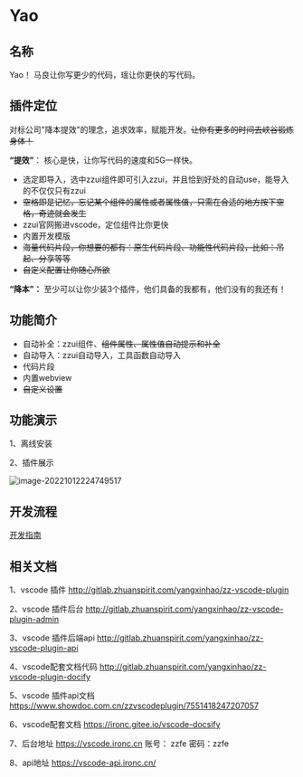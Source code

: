 # Yao

## 名称

Yao！ 马良让你写更少的代码，瑶让你更快的写代码。       


## 插件定位

对标公司"降本提效"的理念，追求效率，赋能开发。~~让你有更多的时间去峡谷锻炼身体！~~



**“提效”**：  核心是快，让你写代码的速度和5G一样快。

- 选定即导入，选中zzui组件即可引入zzui，并且恰到好处的自动use，能导入的不仅仅只有zzui
- ~~空格即是记忆，忘记某个组件的属性或者属性值，只需在合适的地方按下空格，奇迹就会发生~~
- zzui官网搬进vscode，定位组件比你更快
- 内置开发模版
- ~~海量代码片段，你想要的都有：原生代码片段、功能性代码片段，比如：吊起、分享等等~~
- ~~自定义配置让你随心所欲~~



**“降本”：** 至少可以让你少装3个插件，他们具备的我都有，他们没有的我还有！



## 功能简介

- 自动补全：zzui组件、~~组件属性、属性值自动提示和补全~~
- 自动导入：zzui自动导入，工具函数自动导入
- 代码片段
- 内置webview
- ~~自定义设置~~



## 功能演示

1、离线安装

2、插件展示

![image-20221012224749517](https://qn.huat.xyz/mac/20221012224749.png)




## 开发流程

[开发指南](../guide/index.md)

## 相关文档


1、vscode 插件
http://gitlab.zhuanspirit.com/yangxinhao/zz-vscode-plugin

2、vscode 插件后台
http://gitlab.zhuanspirit.com/yangxinhao/zz-vscode-plugin-admin

3、vscode 插件后端api
http://gitlab.zhuanspirit.com/yangxinhao/zz-vscode-plugin-api

4、vscode配套文档代码
http://gitlab.zhuanspirit.com/yangxinhao/zz-vscode-plugin-docify 


5、vscode 插件api文档
https://www.showdoc.com.cn/zzvscodeplugin/7551418247207057

6、vscode配套文档
https://ironc.gitee.io/vscode-docsify

7、后台地址
https://vscode.ironc.cn   账号： zzfe  密码：zzfe 

8、api地址
https://vscode-api.ironc.cn/

